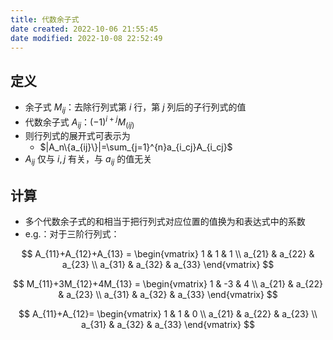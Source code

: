 ```yaml
---
title: 代数余子式
date created: 2022-10-06 21:55:45
date modified: 2022-10-08 22:52:49
---
```


## 定义

- 余子式 $M_{ij}$：去除行列式第 $i$ 行，第 $j$ 列后的子行列式的值
- 代数余子式 $A_{ij}$：$(-1)^{i+j}M_(ij)$
- 则行列式的展开式可表示为
	- $|A_n\{a_{ij}\}|=\sum_{j=1}^{n}a_{i_cj}A_{i_cj}$
- $A_{ij}$ 仅与 $i,j$ 有关，与 $a_{ij}$ 的值无关

## 计算

- 多个代数余子式的和相当于把行列式对应位置的值换为和表达式中的系数
- e.g.：对于三阶行列式：

$$
A_{11}+A_{12}+A_{13} = \begin{vmatrix} 1 & 1 & 1 \\ a_{21} & a_{22} & a_{23} \\ a_{31} & a_{32} & a_{33} \end{vmatrix} 
$$

$$
M_{11}+3M_{12}+4M_{13} = \begin{vmatrix} 1 & -3 & 4 \\ a_{21} & a_{22} & a_{23} \\ a_{31} & a_{32} & a_{33} \end{vmatrix} 
$$

$$
A_{11}+A_{12}= \begin{vmatrix} 1 & 1 & 0 \\ a_{21} & a_{22} & a_{23} \\ a_{31} & a_{32} & a_{33} \end{vmatrix} 
$$

$$
$$
```data view

```
